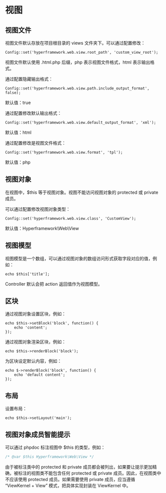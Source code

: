 # 视图
## 视图文件
视图文件默认存放在项目根目录的 views 文件夹下。可以通过配置修改：
```.php
Config::set('hyperframework.web.view.root_path', 'custom_view_root');
```

视图文件默认使用 .html.php 后缀，php 表示视图文件格式，html 表示输出格式。

通过配置隐藏输出格式：
```.php
Config::set('hyperframework.web.view.path.include_output_format', false);
```
默认值：true

通过配置修改默认输出格式：
```.php
Config::set('hyperframework.web.view.default_output_format', 'xml');
```
默认值：html

通过配置修改是视图文件格式：
```.php
Config::set('hyperframework.web.view.format', 'tpl');
```
默认值：php

## 视图对象
在视图中，$this 等于视图对象。视图不能访问视图对象的 protected 或 private 成员。

可以通过配置修改视图对象类型：
```.php
Config::set('hyperframework.web.view.class', 'CustomView');
```
默认值：Hyperframework\Web\View

## 视图模型
视图模型是一个数组，可以通过视图对象的数组访问形式获取字段对应的值，例如：
```.php
echo $this['title'];
```
Controller 默认会把 action 返回值作为视图模型。

## 区块
通过视图对象设置区块，例如：
```.php
echo $this->setBlock('block', function() {
    echo 'content';
});
```

通过视图对象渲染区块，例如：
```.php
echo $this->renderBlock('block');
```

为区块设定默认内容，例如：
```.php
echo $->renderBlock('block', function() {
    echo 'default content';
});
```

## 布局
设置布局：
```.php
echo $this->setLayout('main');
```

## 视图对象成员智能提示
可以通过 phpdoc 标注视图中 $this 的类型，例如：
```php
/* @var $this Hyperframework\Web\View */
```
由于被标注类中的 protected 和 private 成员都会被列出，如果要让提示更加精确，被标注的视图类不能包含任何 protected 或 private 成员。因此，在视图类中不应该使用 protected 成员。如果需要使用 private 成员，应当遵循 “ViewKernel + View” 模式，把具体实现封装在 ViewKernel 中。
